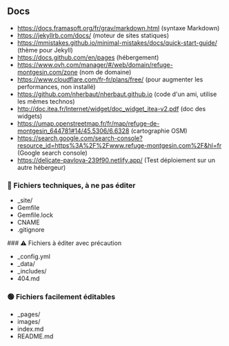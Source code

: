 ## Docs
 * https://docs.framasoft.org/fr/grav/markdown.html (syntaxe Markdown)
 * https://jekyllrb.com/docs/ (moteur de sites statiques)
 * https://mmistakes.github.io/minimal-mistakes/docs/quick-start-guide/ (thème pour Jekyll)
 * https://docs.github.com/en/pages (hébergement)
 * https://www.ovh.com/manager/#/web/domain/refuge-montgesin.com/zone (nom de domaine)
 * https://www.cloudflare.com/fr-fr/plans/free/ (pour augmenter les performances, non installé)
 * https://github.com/nherbaut/nherbaut.github.io (code d'un ami, utilise les mêmes technos)
 * http://doc.itea.fr/Internet/widget/doc_widget_itea-v2.pdf (doc des widgets)
 * https://umap.openstreetmap.fr/fr/map/refuge-de-montgesin_644781#14/45.5306/6.6328 (cartographie OSM)
 * https://search.google.com/search-console?resource_id=https%3A%2F%2Fwww.refuge-montgesin.com%2F&hl=fr (Google search console)
 * https://delicate-pavlova-239f90.netlify.app/ (Test déploiement sur un autre hébergeur)
 
### 🛑 Fichiers techniques, à ne pas éditer
 * _site/
 * Gemfile
 * Gemfile.lock
 * CNAME
 * .gitignore

### ⚠️ Fichiers à éditer avec précaution
 * _config.yml
 * _data/
 * _includes/
 * 404.md

### 🟢 Fichiers facilement éditables
 * _pages/
 * images/
 * index.md
 * README.md

 
